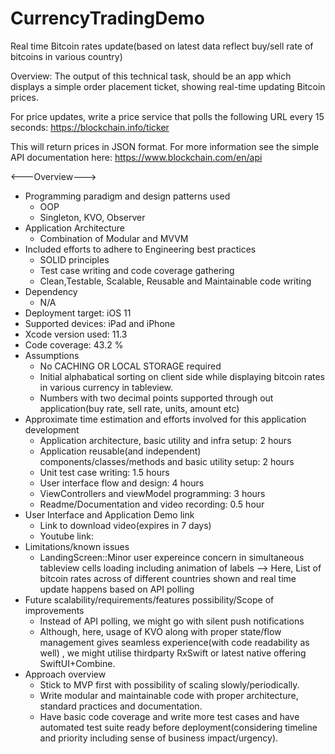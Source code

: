 # CurrencyTradingDemo
Real time Bitcoin rates update(based on latest data reflect buy/sell rate of bitcoins in various country)

Overview:
The output of this technical task, should be an app which displays a simple order placement ticket, showing real-time updating Bitcoin prices.

For price updates, write a price service that polls the following URL every 15 seconds:
https://blockchain.info/ticker

This will return prices in JSON format. For more information see the simple API documentation here: https://www.blockchain.com/en/api


<---Overview--->
* Programming paradigm and design patterns used
  * OOP
  * Singleton, KVO, Observer 
* Application Architecture
  * Combination of Modular and MVVM
* Included efforts to adhere to Engineering best practices
  * SOLID principles
  * Test case writing and code coverage gathering
  * Clean,Testable, Scalable, Reusable and Maintainable code writing
* Dependency
  * N/A
* Deployment target: iOS 11
* Supported devices: iPad and iPhone
* Xcode  version used: 11.3
* Code coverage: 43.2 %
* Assumptions
  * No CACHING OR LOCAL STORAGE required
  * Initial alphabatical sorting on client side while displaying bitcoin rates in various currency in tableview.
  * Numbers with two decimal points supported through out application(buy rate, sell rate, units, amount etc)
* Approximate time estimation and efforts involved for this application development
  * Application architecture, basic utility and infra setup: 2 hours
  * Application reusable(and independent) components/classes/methods and basic utility setup: 2 hours
  * Unit test case writing: 1.5 hours
  * User interface flow and design: 4 hours
  * ViewControllers and viewModel programming: 3 hours
  * Readme/Documentation and video recording: 0.5 hour
* User Interface and Application Demo link
  * Link to download video(expires in 7 days)
  * Youtube link:
* Limitations/known issues
  * LandingScreen::Minor user expereince concern in simultaneous tableview cells loading including animation of labels --> Here, List of bitcoin rates across of different countries shown and real time update happens based on API polling
* Future scalability/requirements/features possibility/Scope of improvements
  * Instead of API polling, we might go with silent push notifications
  * Although, here, usage of KVO along with proper state/flow management gives seamless experience(with code readability as well) , we might utilise thirdparty RxSwift or latest native offering SwiftUI+Combine.
* Approach overview
  * Stick to MVP first with possibility of scaling slowly/periodically.
  * Write modular and maintainable code with proper architecture, standard practices and documentation.
  * Have basic code coverage and write more test cases and have automated test suite ready before deployment(considering timeline and priority including sense of business impact/urgency).





